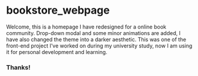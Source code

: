 # bookstore_webpage
Welcome, this is a homepage I have redesigned for a online book community.
Drop-down modal and some minor animations are added, I have also changed the theme into a darker aesthetic.
This was one of the front-end project I've worked on during my university study, now I am using it for personal development and learning.

### Thanks!
